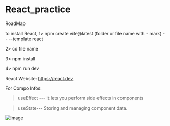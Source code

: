 # React_practice
RoadMap 

to install React,
1> npm create vite@latest (folder or file name with - mark) -- --template react

2> cd file name

3> npm install

4> npm run dev

React Website: https://react.dev

For Compo Infos:
> useEffect --- It lets you perform side effects in components

> useState--- Storing and managing component data.


![image](https://github.com/user-attachments/assets/224202a4-4391-4483-b17e-983d707bc749)

